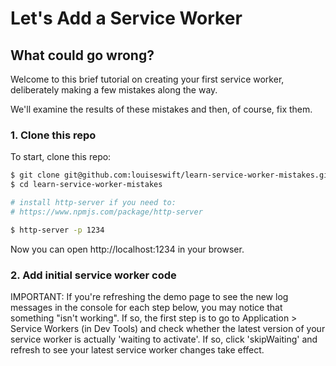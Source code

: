 # Let's Add a Service Worker
## What could go wrong?

Welcome to this brief tutorial on creating your first service worker, deliberately making a few mistakes along the way.

We'll examine the results of these mistakes and then, of course, fix them.

### 1. Clone this repo

To start, clone this repo:

```bash
$ git clone git@github.com:louiseswift/learn-service-worker-mistakes.git
$ cd learn-service-worker-mistakes

# install http-server if you need to:
# https://www.npmjs.com/package/http-server

$ http-server -p 1234
```

Now you can open http://localhost:1234 in your browser.

### 2. Add initial service worker code

IMPORTANT: If you're refreshing the demo page to see the new log messages in the console for each step below, you may notice that something "isn't working". If so, the first step is to go to Application > Service Workers (in Dev Tools) and check whether the latest version of your service worker is actually 'waiting to activate'. If so, click 'skipWaiting' and refresh to see your latest service worker changes take effect.



